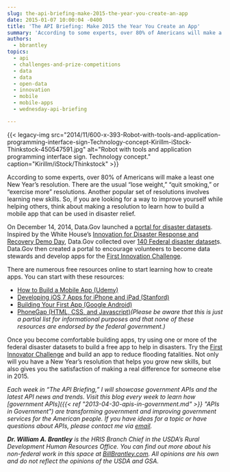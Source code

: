 ```yaml
---
slug: the-api-briefing-make-2015-the-year-you-create-an-app
date: 2015-01-07 10:00:04 -0400
title: 'The API Briefing: Make 2015 the Year You Create an App'
summary: 'According to some experts, over 80% of Americans will make a least one New Year’s resolution. So, if you are looking for a way to improve yourself while helping others, think about making a resolution to learn how to build a mobile app that can be used in disaster relief.'
authors:
  - bbrantley
topics:
  - api
  - challenges-and-prize-competitions
  - data
  - data
  - open-data
  - innovation
  - mobile
  - mobile-apps
  - wednesday-api-briefing

---
```


{{< legacy-img src="2014/11/600-x-393-Robot-with-tools-and-application-programming-interface-sign-Technology-concept-Kirillm-iStock-Thinkstock-450547591.jpg" alt="Robot with tools and application programming interface sign. Technology concept." caption="Kirillm/iStock/Thinkstock" >}} 

According to some experts, over 80% of Americans will make a least one New Year’s resolution. There are the usual “lose weight,” “quit smoking,” or “exercise more” resolutions. Another popular set of resolutions involves learning new skills. So, if you are looking for a way to improve yourself while helping others, think about making a resolution to learn how to build a mobile app that can be used in disaster relief.

On December 14, 2014, Data.Gov launched a <a href="http://www.data.gov/disasters/" target="_blank">portal for disaster datasets</a>. Inspired by the White House’s <a href="http://www.whitehouse.gov/blog/2014/08/04/more-1500-people-participate-white-house-innovation-disaster-response-and-recovery-d" target="_blank">Innovation for Disaster Response and Recovery Demo Day</a>, Data.Gov collected over <a href="http://catalog.data.gov/dataset?groups=disasters#topic=disasters_navigation" target="_blank">140 Federal disaster dataset</a>s. Data.Gov then created a portal to encourage volunteers to become data stewards and develop apps for the <a href="http://www.data.gov/disasters/get-involved/" target="_blank">First Innovation Challenge</a>.

There are numerous free resources online to start learning how to create apps. You can start with these resources:

  * <a href="https://www.udemy.com/how-to-build-a-mobile-app/" target="_blank">How to Build a Mobile App (Udemy)</a>
  * <a href="https://itunes.apple.com/us/course/developing-ios-7-apps-for/id733644550" target="_blank">Developing iOS 7 Apps for iPhone and iPad (Stanford)</a>
  * <a href="http://developer.android.com/training/basics/firstapp/index.html" target="_blank">Building Your First App (Google Android)</a>
  * <a href="http://phonegap.com/" target="_blank">PhoneGap (HTML, CSS, and Javascript)</a>_(Please be aware that this is just a partial list for informational purposes and that none of these resources are endorsed by the federal government.)_ 

Once you become comfortable building apps, try using one or more of the federal disaster datasets to build a free app to help in disasters. Try the <a href="http://www.data.gov/disasters/innovator-challenge/" target="_blank">First Innovator Challenge</a> and build an app to reduce flooding fatalities. Not only will you have a New Year’s resolution that helps you grow new skills, but also gives you the satisfaction of making a real difference for someone else in 2015.

_Each week in “The API Briefing,” I will showcase government APIs and the latest API news and trends. Visit this blog every week to learn how [government APIs]({{< ref "2013-04-30-apis-in-government.md" >}} "APIs in Government") are transforming government and improving government services for the American people. If you have ideas for a topic or have questions about APIs, please contact me via_ [_email_](mailto:bill.brantley@wdc.usda.gov)_._

_**Dr. William A. Brantley** is the HRIS Branch Chief in the USDA’s Rural Development Human Resources Office. You can find out more about his non-federal work in this space at_ [_BillBrantley.com_](http://billbrantley.com/)_. All opinions are his own and do not reflect the opinions of the USDA and GSA._
